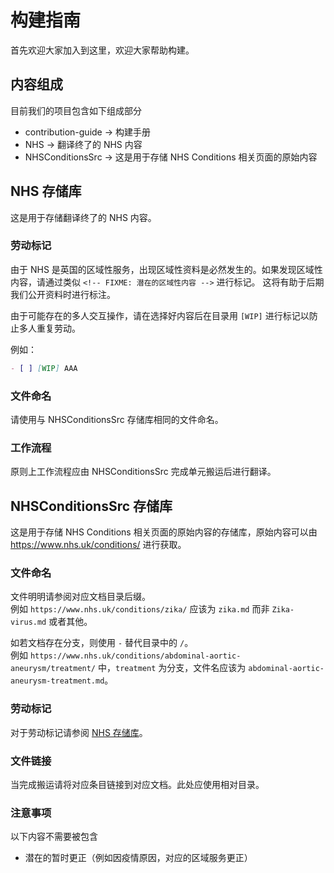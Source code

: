 # 构建指南

首先欢迎大家加入到这里，欢迎大家帮助构建。

## 内容组成

目前我们的项目包含如下组成部分

- contribution-guide -> 构建手册
- NHS -> 翻译终了的 NHS 内容
- NHSConditionsSrc -> 这是用于存储 NHS Conditions 相关页面的原始内容

## NHS 存储库

这是用于存储翻译终了的 NHS 内容。

### 劳动标记

由于 NHS 是英国的区域性服务，出现区域性资料是必然发生的。如果发现区域性内容，请通过类似 ``<!-- FIXME: 潜在的区域性内容 -->`` 进行标记。
这将有助于后期我们公开资料时进行标注。

由于可能存在的多人交互操作，请在选择好内容后在目录用 `[WIP]` 进行标记以防止多人重复劳动。

例如：

```markdown
- [ ] [WIP] AAA
```

### 文件命名

请使用与 NHSConditionsSrc 存储库相同的文件命名。

### 工作流程

原则上工作流程应由 NHSConditionsSrc 完成单元搬运后进行翻译。

## NHSConditionsSrc 存储库

这是用于存储 NHS Conditions 相关页面的原始内容的存储库，原始内容可以由 <https://www.nhs.uk/conditions/> 进行获取。

### 文件命名

文件明明请参阅对应文档目录后缀。  
例如 `https://www.nhs.uk/conditions/zika/` 应该为 `zika.md` 而非 `Zika-virus.md` 或者其他。

如若文档存在分支，则使用 `-` 替代目录中的 `/`。  
例如 `https://www.nhs.uk/conditions/abdominal-aortic-aneurysm/treatment/` 中，`treatment` 为分支，文件名应该为 `abdominal-aortic-aneurysm-treatment.md`。

### 劳动标记

对于劳动标记请参阅 [NHS 存储库](#nhs-%E5%AD%98%E5%82%A8%E5%BA%93)。

### 文件链接

当完成搬运请将对应条目链接到对应文档。此处应使用相对目录。

### 注意事项

以下内容不需要被包含

- 潜在的暂时更正（例如因疫情原因，对应的区域服务更正）

